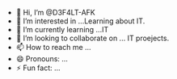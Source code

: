 - 👋 Hi, I’m @D3F4LT-AFK
- 👀 I’m interested in ...Learning about IT.
- 🌱 I’m currently learning ...IT
- 💞️ I’m looking to collaborate on ... IT proejects.
- 📫 How to reach me ...
- 😄 Pronouns: ...
- ⚡ Fun fact: ...

<!---
D3F4LT-AFK/D3F4LT-AFK is a ✨ special ✨ repository because its `README.md` (this file) appears on your GitHub profile.
You can click the Preview link to take a look at your changes.
--->
